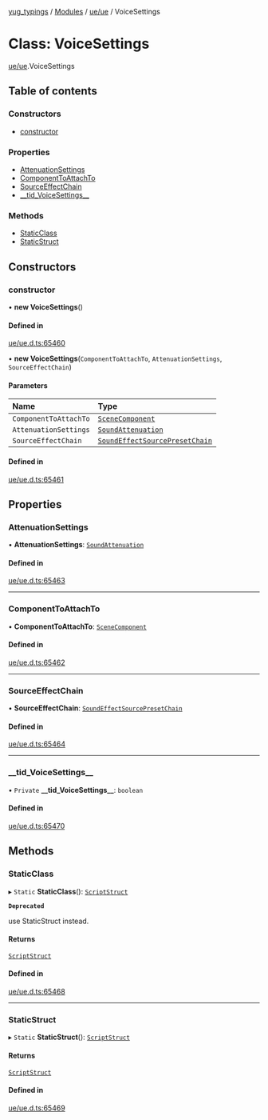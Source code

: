 [yug_typings](../README.md) / [Modules](../modules.md) / [ue/ue](../modules/ue_ue.md) / VoiceSettings

# Class: VoiceSettings

[ue/ue](../modules/ue_ue.md).VoiceSettings

## Table of contents

### Constructors

- [constructor](ue_ue.VoiceSettings.md#constructor)

### Properties

- [AttenuationSettings](ue_ue.VoiceSettings.md#attenuationsettings)
- [ComponentToAttachTo](ue_ue.VoiceSettings.md#componenttoattachto)
- [SourceEffectChain](ue_ue.VoiceSettings.md#sourceeffectchain)
- [\_\_tid\_VoiceSettings\_\_](ue_ue.VoiceSettings.md#__tid_voicesettings__)

### Methods

- [StaticClass](ue_ue.VoiceSettings.md#staticclass)
- [StaticStruct](ue_ue.VoiceSettings.md#staticstruct)

## Constructors

### constructor

• **new VoiceSettings**()

#### Defined in

[ue/ue.d.ts:65460](https://github.com/YugMetaverse/yug_typings/blob/25cad34/ue/ue.d.ts#L65460)

• **new VoiceSettings**(`ComponentToAttachTo`, `AttenuationSettings`, `SourceEffectChain`)

#### Parameters

| Name | Type |
| :------ | :------ |
| `ComponentToAttachTo` | [`SceneComponent`](ue_ue.SceneComponent.md) |
| `AttenuationSettings` | [`SoundAttenuation`](ue_ue.SoundAttenuation.md) |
| `SourceEffectChain` | [`SoundEffectSourcePresetChain`](ue_ue.SoundEffectSourcePresetChain.md) |

#### Defined in

[ue/ue.d.ts:65461](https://github.com/YugMetaverse/yug_typings/blob/25cad34/ue/ue.d.ts#L65461)

## Properties

### AttenuationSettings

• **AttenuationSettings**: [`SoundAttenuation`](ue_ue.SoundAttenuation.md)

#### Defined in

[ue/ue.d.ts:65463](https://github.com/YugMetaverse/yug_typings/blob/25cad34/ue/ue.d.ts#L65463)

___

### ComponentToAttachTo

• **ComponentToAttachTo**: [`SceneComponent`](ue_ue.SceneComponent.md)

#### Defined in

[ue/ue.d.ts:65462](https://github.com/YugMetaverse/yug_typings/blob/25cad34/ue/ue.d.ts#L65462)

___

### SourceEffectChain

• **SourceEffectChain**: [`SoundEffectSourcePresetChain`](ue_ue.SoundEffectSourcePresetChain.md)

#### Defined in

[ue/ue.d.ts:65464](https://github.com/YugMetaverse/yug_typings/blob/25cad34/ue/ue.d.ts#L65464)

___

### \_\_tid\_VoiceSettings\_\_

• `Private` **\_\_tid\_VoiceSettings\_\_**: `boolean`

#### Defined in

[ue/ue.d.ts:65470](https://github.com/YugMetaverse/yug_typings/blob/25cad34/ue/ue.d.ts#L65470)

## Methods

### StaticClass

▸ `Static` **StaticClass**(): [`ScriptStruct`](ue_ue.ScriptStruct.md)

**`Deprecated`**

use StaticStruct instead.

#### Returns

[`ScriptStruct`](ue_ue.ScriptStruct.md)

#### Defined in

[ue/ue.d.ts:65468](https://github.com/YugMetaverse/yug_typings/blob/25cad34/ue/ue.d.ts#L65468)

___

### StaticStruct

▸ `Static` **StaticStruct**(): [`ScriptStruct`](ue_ue.ScriptStruct.md)

#### Returns

[`ScriptStruct`](ue_ue.ScriptStruct.md)

#### Defined in

[ue/ue.d.ts:65469](https://github.com/YugMetaverse/yug_typings/blob/25cad34/ue/ue.d.ts#L65469)
